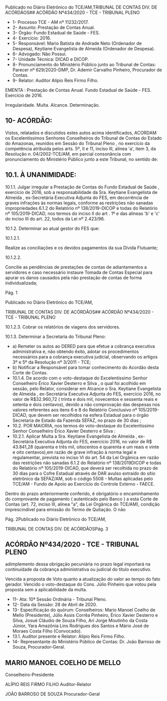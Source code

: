 Publicado  no  Diário  Eletrônico do TCE/AM,TRIBUNAL DE CONTAS DIV. DE ACÓRDÃOS## ACÓRDÃO Nº434/2020 - TCE - TRIBUNAL PLENO

- 1- Processo TCE - AM nº 11232/2017.
- 2- Assunto: Prestação de Contas Anual.
- 3- Órgão: Fundo Estadual de Saúde - FES.
- 4- Exercício: 2016.
- 5- Responsável: Mario  Batista  de  Andrade  Neto  (Ordenador  de  Despesa),  Keytiane Evangelista de Almeida (Ordenador de Despesa).
- 6- Advogado: Não Possui.
- 7- Unidade Técnica: DICAD e DICOP.
- 8- Pronunciamento  do  Ministério  Público  junto  ao  Tribunal  de  Contas: Parecer  nº 629/2020-DMP, Dr. Ademir Carvalho Pinheiro, Procurador de Contas.
- 9- Relator: Auditor Alípio Reis Firmo Filho.

EMENTA : Prestação de Contas Anual. Fundo Estadual de Saúde - FES. Exercício de 2016.

Irregularidade. Multa. Alcance. Determinação.

## 10-  ACÓRDÃO:

Vistos, relatados e discutidos estes autos acima identificados, ACORDAM os Excelentíssimos Senhores Conselheiros do Tribunal de Contas do Estado do Amazonas, reunidos em Sessão do Tribunal Pleno , no exercício da competência atribuída pelos arts. 5º,  II  e  11,  inciso  III,  alínea  'a',  item  3,  da  Resolução  n.  04/2002-TCE/AM, em  parcial consonância com pronunciamento do Ministério Público junto a este Tribunal, no sentido de:

## 10.1. À UNANIMIDADE:

10.1.1. Julgar irregular a Prestação de Contas do Fundo Estadual de Saúde , exercício de 2016, sob a responsabilidade da Sra. Keytiane Evangelista de Almeida ,  ex-Secretária Executiva Adjunta  do  FES,  em  decorrência  de  graves  infrações  às normas legais, conforme as restrições não sanadas impropriedades  6.1.2  do  Relatório  nº  138/2019-DICOP  e todas do Relatório nº  105/2019-DICAD, nos termos do inciso II  do  art . 1º  e  das  alíneas  'b'  e  'c'  do  inciso  III  do  art.  22, todos da Lei nº 2.423/96.

10.1.2. Determinar ao atual gestor do FES que:

10.1.2.1.

Realize as conciliações e os devidos pagamentos da sua Dívida Flutuante;

10.1.2.2.

Concilie  as  pendências  de  prestações  de  contas  de adiantamentos a servidores e caso necessário instaure Tomada de Contas Especial para apurar os danos  causados  pela  não  prestação  de  contas  de forma individualizada;

Pág. 1

Publicado  no  Diário  Eletrônico do TCE/AM,

TRIBUNAL DE CONTAS DIV. DE ACÓRDÃOS## ACÓRDÃO Nº434/2020 - TCE - TRIBUNAL PLENO

10.1.2.3. Cobrar os relatórios de viagens dos servidores.

10.1.3. Determinar a Secretaria do Tribunal Pleno:

- a) Remeter os autos ao DERED para que efetue a cobrança executiva administrativa e, não obtendo êxito, adotar os procedimentos necessários para a cobrança executiva judicial,  observando  os  artigos  3º  e  5º  da  Resolução  nº 3/2011 - TCE;
- b) Notificar  a  Responsável  para  tomar  conhecimento  do Acordão desta Corte de Contas.
- 10.1.4. De acordo  com o  voto-destaque  do  Excelentíssimo  Senhor Conselheiro Érico Xavier Desterro e Silva , o qual foi acolhido em  sessão,  pelo  Relator, considerar  em  Alcance o Sra. Keytiane Evangelista de Almeida ,  ex-Secretária Executiva Adjunta do FES, exercício 2016, no valor de R$32.960,72 ( trinta e dois mil, novecentos e sessenta reais e setenta e dois centavos),  devido  a não  comprovação  das  despesas  nos valores referentes aos itens 6 e 8 do Relatório Conclusivo nº 105/2019-DICAD, que devem  ser recolhidos na esfera Estadual  para  o  órgão  Secretaria  de  Estado  da  Fazenda  SEFAZ, no prazo de 30 dias ;
- 10.2. POR MAIORIA, nos termos do voto-destaque do Excelentíssimo Senhor Conselheiro Érico Xavier Desterro e Silva :
- 10.2.1.  Aplicar Multa a Sra. Keytiane Evangelista de Almeida , ex-Secretária Executiva Adjunta do FES, exercício 2016,  no  valor  de R$  43.841,28 (quarenta  e  três  mil, oitocentos e quarenta e um reais e vinte e oito centavos),em razão  de  grave  infração  à  norma  legal  e  regulamentar, prevista  no  inciso  VI  do  art.  54  da  Lei  Orgânica  em  razão das restrições não sanadas 6.1.2 do Relatório nº 138/2019DICOP  e  todas  do  Relatório  nº   105/2019-DICAD,  que deverá  ser  recolhida no  prazo  de  30  dias para  o  Cofre Estadual através de DAR avulso extraído do sítio eletrônico da  SEFAZ/AM, sob o código 5508 - Multas aplicadas pelo TCE/AM - Fundo de Apoio ao Exercício do Controle Externo - FAECE.

Dentro  do  prazo  anteriormente  conferido,  é  obrigatório  o encaminhamento do comprovante de pagamento ( autenticado pelo Banco )  a  esta  Corte  de  Contas  (art.  72, inciso III, alínea "a", da Lei Orgânica do TCE/AM), condição imprescindível para emissão do Termo de Quitação. O não

Pág. 2Publicado  no  Diário  Eletrônico do TCE/AM,

TRIBUNAL DE CONTAS DIV. DE ACÓRDÃOSPág. 3

## ACÓRDÃO Nº434/2020 - TCE - TRIBUNAL PLENO

adimplemento  dessa  obrigação  pecuniária  no  prazo  legal importará  na  continuidade  da  cobrança  administrativa  ou judicial do título executivo.

Vencida a proposta de Voto quanto a atualização do valor ao tempo do fato gerador. Vencido o voto-destaque do Cons. Júlio Pinheiro que votou pela proposta sem a aplicabilidade da multa.

- 11-  Ata: 10ª Sessão Ordinária - Tribunal Pleno.
- 12-  Data da Sessão: 28 de Abril de 2020.
- 13-  Especificação do quórum: Conselheiros: Mario Manoel Coelho de Mello (Presidente), Júlio Assis Corrêa Pinheiro, Érico Xavier Desterro e Silva, Josué Cláudio de Souza Filho, Ari Jorge Moutinho da Costa Júnior, Yara Amazônia Lins Rodrigues dos Santos e Mário José de Moraes Costa Filho (Convocado).
- 13.1. Auditor presente e Relator: Alípio Reis Firmo Filho.
- 14-  Representante  do  Ministério  Público  de  Contas: Dr. João  Barroso  de  Souza, Procurador-Geral.

## MARIO MANOEL COELHO DE MELLO

Conselheiro-Presidente

ALÍPIO REIS FIRMO FILHO Auditor-Relator

JOÃO BARROSO DE SOUZA Procurador-Geral